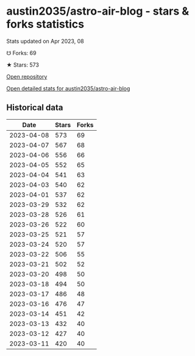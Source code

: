 # austin2035/astro-air-blog - stars & forks statistics

Stats updated on Apr 2023, 08

☋ Forks: 69

★ Stars: 573

[Open repository](https://github.com/austin2035/astro-air-blog)

[Open detailed stats for austin2035/astro-air-blog](https://reviewgithub.com/rep/austin2035/astro-air-blog)

## Historical data
| Date | Stars | Forks |
|------|-------|-------|
| 2023-04-08 | 573 | 69 | 
| 2023-04-07 | 567 | 68 | 
| 2023-04-06 | 556 | 66 | 
| 2023-04-05 | 552 | 65 | 
| 2023-04-04 | 541 | 63 | 
| 2023-04-03 | 540 | 62 | 
| 2023-04-01 | 537 | 62 | 
| 2023-03-29 | 532 | 62 | 
| 2023-03-28 | 526 | 61 | 
| 2023-03-26 | 522 | 60 | 
| 2023-03-25 | 521 | 57 | 
| 2023-03-24 | 520 | 57 | 
| 2023-03-22 | 506 | 55 | 
| 2023-03-21 | 502 | 52 | 
| 2023-03-20 | 498 | 50 | 
| 2023-03-18 | 494 | 50 | 
| 2023-03-17 | 486 | 48 | 
| 2023-03-16 | 476 | 47 | 
| 2023-03-14 | 451 | 42 | 
| 2023-03-13 | 432 | 40 | 
| 2023-03-12 | 427 | 40 | 
| 2023-03-11 | 420 | 40 | 

